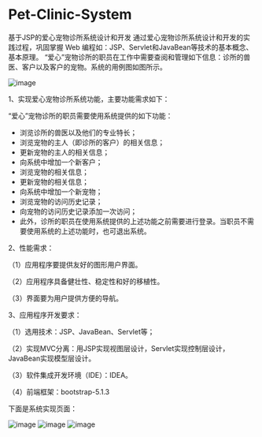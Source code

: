 # Pet-Clinic-System
基于JSP的爱心宠物诊所系统设计和开发
通过爱心宠物诊所系统设计和开发的实践过程，巩固掌握 Web 编程如：JSP、Servlet和JavaBean等技术的基本概念、基本原理。
“爱心”宠物诊所的职员在工作中需要查阅和管理如下信息：诊所的兽医、客户以及客户的宠物。系统的用例图如图所示。

![image](https://github.com/cuican233/Pet-Clinic-System/assets/76203270/87375b4b-cf93-4a53-afd3-43c4b67b5e10)


1、实现爱心宠物诊所系统功能，主要功能需求如下：

“爱心”宠物诊所的职员需要使用系统提供的如下功能：

- 浏览诊所的兽医以及他们的专业特长；
- 浏览宠物的主人（即诊所的客户）的相关信息；
- 更新宠物的主人的相关信息；
- 向系统中增加一个新客户；
- 浏览宠物的相关信息；
- 更新宠物的相关信息；
- 向系统中增加一个新宠物；
- 浏览宠物的访问历史记录；
- 向宠物的访问历史记录添加一次访问；
- 此外，诊所的职员在使用系统提供的上述功能之前需要进行登录。当职员不需要使用系统的上述功能时，也可退出系统。

2、性能需求：

（1）应用程序要提供友好的图形用户界面。

（2）应用程序具备健壮性、稳定性和好的移植性。

（3）界面要为用户提供方便的导航。

3、应用程序开发要求：

（1）选用技术：JSP、JavaBean、Servlet等；

（2）实现MVC分离：用JSP实现视图层设计，Servlet实现控制层设计，JavaBean实现模型层设计。

（3）软件集成开发环境（IDE）：IDEA。

（4）前端框架：bootstrap-5.1.3

下面是系统实现页面：

![image](https://github.com/cuican233/Pet-Clinic-System/assets/76203270/1ad659d7-0d9d-4966-b171-68555b08cff3)
![image](https://github.com/cuican233/Pet-Clinic-System/assets/76203270/aadf622b-41bd-471d-b75a-c8a44310a746)
![image](https://github.com/cuican233/Pet-Clinic-System/assets/76203270/eed3e5c4-6fea-4fc8-ad58-3806af941562)

